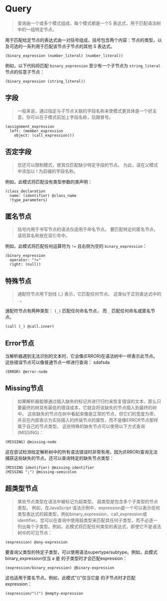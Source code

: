 # Query

> 查询由一个或多个模式组成，每个模式都是一个S 表达式，用于匹配语法树中的一组特定节点。

用于匹配给定节点的表达式由一对括号组成，括号包含两个内容：节点的类型，以及可选的一系列用于匹配该节点子节点的其他 S 表达式。

```query
(binary_expression (number_literal) (number_literal))
```

例如，以下代码将匹配 `binary_expression` 至少有一个子节点为 `string_literal` 节点的任意子节点：

```query
(binary_expression (string_literal))
```

## 字段

> 一般来说，通过指定与子节点关联的字段名称来使模式更具体是一个好主意。你可以在子模式前加上字段名称，后跟冒号。

```query
(assignment_expression
  left: (member_expression
    object: (call_expression)))
```

## 否定字段

> 您还可以限制模式，使其仅匹配缺少特定字段的节点。
> 为此，请在父模式中添加以 ! 为前缀的字段名称。

例如，此模式将匹配没有类型参数的类声明：

```query
(class_declaration
  name: (identifier) @class_name
  !type_parameters)
```

## 匿名节点

> 括号内用于书写节点的语法仅适用于命名节点。
> 要匹配特定的匿名节点，请将其名称放在双引号中。

例如，此模式将匹配任何运算符为 `!=` 且右侧为空的 `binary_expression`：

```query
(binary_expression
  operator: "!="
  right: (null))
```

## 特殊节点

> 通配符节点用下划线 (\_) 表示，它匹配任何节点。
> 这类似于正则表达式中的 . 。

通配符节点有两种类型：
`(_)` 匹配任何命名节点，
而 `_` 匹配任何命名或匿名节点。

```query
(call (_) @call.inner)
```

## Error节点

当解析器遇到无法识别的文本时，它会像(ERROR)在语法树中一样表示此节点。这些错误节点可以像普通节点一样进行查询： sdafsda

```query
(ERROR) @error-node
```

## Missing节点

> 如果解析器能够通过插入缺失的标记并进行归约来恢复错误的文本，那么只要最终的树具有最低的错误成本，它就会将该缺失的节点插入到最终的树中。
> 这些缺失的节点在树中看起来像是正常的节点，但它们的宽度为零，并且在内部表示为实际插入的终端节点的属性，而不是像ERROR节点那样属于自己的节点类型。
> 这些特殊的缺失节点可以使用以下方式查询(MISSING)：

```query
(MISSING) @missing-node
```

这在尝试检测给定解析树中的所有语法错误时非常有用，因为(ERROR)查询无法捕获这些缺失的节点。还可以查询特定的缺失节点类型：

```query
(MISSING identifier) @missing-identifier
(MISSING ";") @missing-semicolon
```

## 超类型节点

> 某些节点类型在语法中被标记为超类型。
> 超类型是包含多个子类型的节点类型。
> 例如，在JavaScript 语法示例中，expression是一个可以表示任何类型表达式的超类型，例如binary_expression、call_expression或identifier。您可以在查询中使用超类型来匹配其任何子类型，而不必逐一列出每个子类型。例如，此模式将匹配任何类型的表达式，即使它不是语法树中的可见节点：

```query
(expression) @any-expression
```

要查询父类型的特定子类型，可以使用语法supertype/subtype。例如，此模式binary_expression仅当 a 是 的子类型时才会匹配expression：

```query
(expression/binary_expression) @binary-expression
```

这也适用于匿名节点。例如，此模式"()"仅当它是 的子节点时才匹配expression：

```query
(expression/"()") @empty-expression
```

